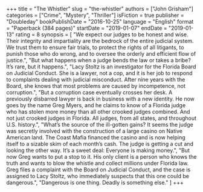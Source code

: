 +++
title = "The Whistler"
slug = "the-whistler"
authors = ["John Grisham"]
categories = ["Crime", "Mystery", "Thriller"]
isFiction = true
publisher = "Doubleday"
bookPublishDate = "2016-10-25"
language = "English"
format = "Paperback (384 pages)"
startDate = "2019-01-07"
endDate = "2019-01-13"
rating = 8 
synopsis = [
  "We expect our judges to be honest and wise. Their integrity and impartiality are the bedrock of the entire judicial system. We trust them to ensure fair trials, to protect the rights of all litigants, to punish those who do wrong, and to oversee the orderly and efficient flow of justice.",
  "But what happens when a judge bends the law or takes a bribe? It’s rare, but it happens.",
  "Lacy Stoltz is an investigator for the Florida Board on Judicial Conduct. She is a lawyer, not a cop, and it is her job to respond to complaints dealing with judicial misconduct. After nine years with the Board, she knows that most problems are caused by incompetence, not corruption.",
  "But a corruption case eventually crosses her desk. A previously disbarred lawyer is back in business with a new identity. He now goes by the name Greg Myers, and he claims to know of a Florida judge who has stolen more money than all other crooked judges combined. And not just crooked judges in Florida. All judges, from all states, and throughout U.S. history.",
  "What’s the source of the ill-gotten gains? It seems the judge was secretly involved with the construction of a large casino on Native American land. The Coast Mafia financed the casino and is now helping itself to a sizable skim of each month’s cash. The judge is getting a cut and looking the other way. It’s a sweet deal: Everyone is making money.",
  "But now Greg wants to put a stop to it. His only client is a person who knows the truth and wants to blow the whistle and collect millions under Florida law. Greg files a complaint with the Board on Judicial Conduct, and the case is assigned to Lacy Stoltz, who immediately suspects that this one could be dangerous.",
  "Dangerous is one thing. Deadly is something else."
]
+++
